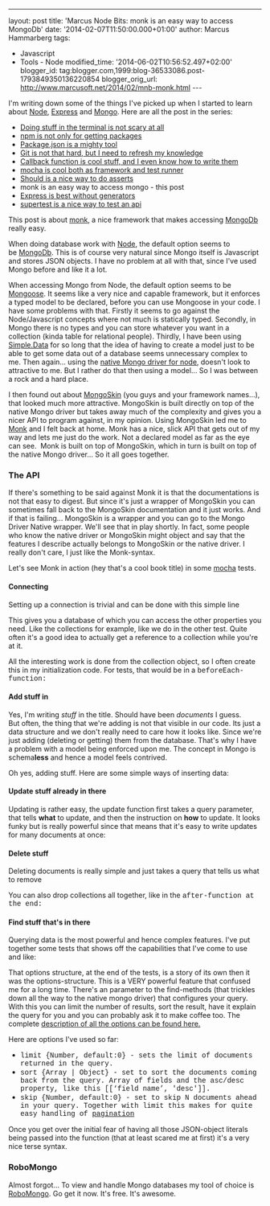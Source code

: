 ---
layout: post
title: 'Marcus Node Bits: monk is an easy way to access
MongoDb'
date: '2014-02-07T11:50:00.000+01:00'
author: Marcus Hammarberg
tags:
  - Javascript
  - Tools - Node
modified_time: '2014-06-02T10:56:52.497+02:00'
blogger_id: tag:blogger.com,1999:blog-36533086.post-1793849350136220854
blogger_orig_url: http://www.marcusoft.net/2014/02/mnb-monk.html ---

<div dir="ltr" style="text-align: left;" trbidi="on">

I'm writing down some of the things I've picked up when I started to
learn
about <a href="http://nodejs.org/" target="_blank">Node</a>, <a href="http://expressjs.com/" target="_blank">Express</a> and <a href="http://www.mongodb.org/" target="_blank">Mongo</a>.
Here are all the post in the series:

-   <a href="http://www.marcusoft.net/2014/02/mnb-terminal.html"
    target="_blank">Doing stuff in the terminal is not scary at all</a>
-   <a href="http://www.marcusoft.net/2014/02/mnb-npm.html"
    target="_blank">npm is not only for getting packages</a>
-   <a href="http://www.marcusoft.net/2014/02/mnb-packagejson.html"
    target="_blank">Package.json is a mighty tool</a>
-   <a href="http://www.marcusoft.net/2014/02/mnb-git.html"
    target="_blank">Git is not that hard, but I need to refresh my
    knowledge</a>
-   <a href="http://www.marcusoft.net/2014/02/mnb-callbacks.html"
    target="_blank">Callback function is cool stuff, and I even know how to
    write them</a>
-   <span
    style="color: #0000ee; text-decoration: underline;"><a href="http://www.marcusoft.net/2014/02/mnb-mocha.html"
    target="_blank">mocha is cool both as framework and test runner</a>
-   <a href="http://www.marcusoft.net/2014/02/mnb-should.html"
    target="_blank">Should is a nice way to do asserts</a>
-   monk is an easy way to access mongo - this post
-   <a href="http://www.marcusoft.net/2014/02/mnb-express.html"
    target="_blank">Express is best without generators</a>
-   <a href="http://www.marcusoft.net/2014/02/mnb-supertest.html"
    target="_blank">supertest is a nice way to test an api</a>

This post is about
<a href="https://github.com/LearnBoost/monk" target="_blank">monk</a>, a
nice framework that makes accessing
<a href="http://www.mongodb.org/" target="_blank">MongoDb</a> really
easy.

When doing database work with
<a href="http://www.nodejs.org/" target="_blank">Node</a>, the default
option seems to
be <a href="http://www.mongodb.org/" target="_blank">MongoDb</a>. This
is of course very natural since Mongo itself is Javascript and stores
JSON objects. I have no problem at all with that, since I've used Mongo
before and like it a lot.

When accessing Mongo from Node, the default option seems to be
<a href="http://mongoosejs.com/" target="_blank">Mongoose</a>. It seems
like a very nice and capable framework, but it enforces a typed model to
be declared, before you can use Mongoose in your code. I have some
problems with that.
Firstly it seems to go against the Node/Javascript concepts where not
much is statically typed. Secondly, in Mongo there is no types and you
can store whatever you want in a collection (kinda table for relational
people). Thirdly, I have been using
<a href="https://github.com/markrendle/Simple.Data"
target="_blank">Simple.Data</a> for so long that the idea of having to
create a model just to be able to get some data out of a database seems
unnecessary complex to me.
Then again... using the
<a href="http://mongodb.github.io/node-mongodb-native/"
target="_blank">native Mongo driver for node</a>, doesn't look to
attractive to me. But I rather do that then using a model... So I was
between a rock and a hard place.

I then found out about
<a href="https://github.com/kissjs/node-mongoskin"
target="_blank">MongoSkin</a> (you guys and your framework names...),
that looked much more attractive. MongoSkin is built directly on top of
the native Mongo driver but takes away much of the complexity and gives
you a nicer API to program against, in my opinion.
Using MongoSkin led me to
<a href="https://github.com/LearnBoost/monk" target="_blank">Monk</a>
and I felt back at home. Monk has a nice, slick API that gets out of my
way and lets me just do the work. Not a declared model as far as the eye
can see.  Monk is built on top of MongoSkin, which in turn is built on
top of the native Mongo driver... So it all goes together.

### The API

<div>

If there's something to be said against Monk it is that the
documentations is not that easy to digest. But since it's just a wrapper
of MongoSkin you can sometimes fall back to the MongoSkin documentation
and it just works. And if that is failing... MongoSkin is a wrapper and
you can go to the Mongo Driver Native wrapper. We'll see that in play
shortly. In fact, some people who know the native driver or MongoSkin
might object and say that the features I describe actually belongs to
MongoSkin or the native driver. I really don't care, I just like the
Monk-syntax. 

</div>

<div>



</div>

<div>

Let's see Monk in action (hey that's a cool book title) in some
<a href="http://www.marcusoft.net/2014/02/mnb-monk.html"
target="_blank">mocha</a> tests.

</div>

#### Connecting

<div>

Setting up a connection is trivial and can be done with this simple line

</div>



<div>

This gives you a database of which you can access the other properties
you need. Like the collections for example, like we do in the other
test. Quite often it's a good idea to actually get a reference to a
collection while you're at it.

</div>

<div>

All the interesting work is done from the collection object, so I often
create this in my initialization code. For tests, that would be in a
<span
style="font-family: Courier New, Courier, monospace;">beforeEach-function: 

</div>



#### Add stuff in

<div>

Yes, I'm writing *stuff* in the title. Should have been *documents* I
guess. But often, the thing that we're adding is not that visible in our
code. Its just a data structure and we don't really need to care how it
looks like. Since we're just adding (deleting or getting) them from the
database. That's why I have a problem with a model being enforced upon
me. The concept in Mongo is schema**less** and hence a model feels
contrived. 

</div>

<div>



</div>

<div>

Oh yes, adding stuff. Here are some simple ways of inserting data:

</div>



#### Update stuff already in there

<div>

Updating is rather easy, the update function first takes a query
parameter, that tells **what** to update, and then the instruction on
**how** to update. It looks funky but is really powerful since that
means that it's easy to write updates for many documents at once:

</div>



#### Delete stuff

Deleting documents is really simple and just takes a query that tells us
what to remove

You can also drop collections all together, like in the <span
style="font-family: Courier New, Courier, monospace;">after-function
at the end:



#### Find stuff that's in there

<div>

Querying data is the most powerful and hence complex features. I've put
together some tests that shows off the capabilities that I've come to
use and like:

That options structure, at the end of the tests, is a story of its own
then it was the options-structure. This is a VERY powerful feature that
confused me for a long time. There's an parameter to the find-methods
(that trickles down all the way to the native mongo driver) that
configures your query. With this you can limit the number of results,
sort the result, have it explain the query for you and you can probably
ask it to make coffee too. The complete <a
href="http://mongodb.github.io/node-mongodb-native/markdown-docs/queries.html#query-options"
target="_blank">description of all the options can be found here.</a>

</div>

<div>

Here are options I've used so far:

</div>

<div>

-   <span style="font-family: Courier New, Courier, monospace;">limit
    {Number, default:0} - sets the limit of documents returned in
    the query.
-   <span style="font-family: Courier New, Courier, monospace;">sort
    {Array \| Object} - set to sort the documents coming back
    from the query. Array of fields and the asc/desc property, like this
    <span
    style="font-family: Courier New, Courier, monospace;">\[\[‘field
    name’, 'desc'\]\].
-   <span style="font-family: Courier New, Courier, monospace;">skip
    {Number, default:0} - set to skip N documents ahead in your
    query. Together with limit this makes for quite easy handling of
    <a href="http://en.wikipedia.org/wiki/Pagination"
    target="_blank">pagination</a>

</div>

<div>

Once you get over the initial fear of having all those JSON-object
literals being passed into the function (that at least scared me at
first) it's a very nice terse syntax.

### RoboMongo

</div>

<div>

Almost forgot... To view and handle Mongo databases my tool of choice is
<a href="http://robomongo.org/" target="_blank">RoboMongo</a>. Go get it
now. It's free. It's awesome. 

</div>

</div>
